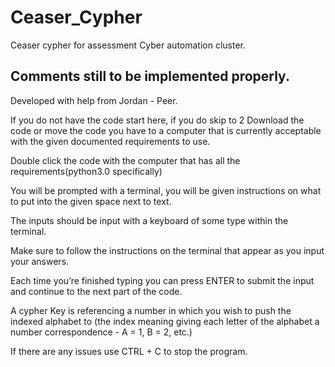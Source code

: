 # Ceaser_Cypher
 Ceaser cypher for assessment Cyber automation cluster.

## Comments still to be implemented properly.

Developed with help from Jordan - Peer.


 If you do not have the code start here, if you do skip to 2
    Download the code or move the code you have to a computer that is currently acceptable with the given documented requirements to use.

 Double click the code with the computer that has all the requirements(python3.0 specifically)

 You will be prompted with a terminal, you will be given instructions on what to put into the given space next to text.

 The inputs should be input with a keyboard of some type within the terminal.

 Make sure to follow the instructions on the terminal that appear as you input your answers.

 Each time you’re finished typing you can press ENTER to submit the input and continue to the next part of the code.

 A cypher Key is referencing a number in which you wish to push the indexed alphabet to (the index meaning giving each letter of the alphabet a number correspondence - A = 1, B = 2, etc.)

 If there are any issues use CTRL + C to stop the program.
